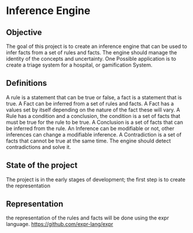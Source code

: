 # Inference Engine

## Objective
The goal of this project is to create an inference engine that can be used to infer facts 
from a set of rules and facts. The engine should manage the identity of the concepts and 
uncertainty.
One Possible application is to create a triage system for a hospital, or gamification System. 

## Definitions
A rule is a statement that can be true or false, a fact is a statement that is true.
A Fact can be inferred from a set of rules and facts.
A Fact has a values set by itself depending on the nature of the fact these will vary.
A Rule has a condition and a conclusion, the condition is a set of facts that must be true for the rule to be true.
A Conclusion is a set of facts that can be inferred from the rule.
An Inference can be modifiable or not, other inferences can change a modifiable inference.
A Contradiction is a set of facts that cannot be true at the same time.
The engine should detect contradictions and solve it.

## State of the project
The project is in the early stages of development; the first step is to create the representation

## Representation
the representation of the rules and facts will be done using the expr language.
https://github.com/expr-lang/expr
